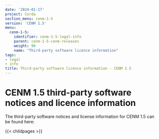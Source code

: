 ```yaml
---
date: '2024-01-17'
project: Corda
section_menu: cenm-1-5
version: 'CENM 1.5'
menu:
  cenm-1-5:
    identifier: cenm-1-5-legal-info
    parent: cenm-1-5-cenm-releases
    weight: 90
    name: "Third-party software licence information"
tags:
- legal
- info
title: Third-party software licence information - CENM 1.5
---
```


# CENM 1.5 third-party software notices and licence information

The third-party software notices and license information for CENM 1.5 can be found here:

{{< childpages >}}